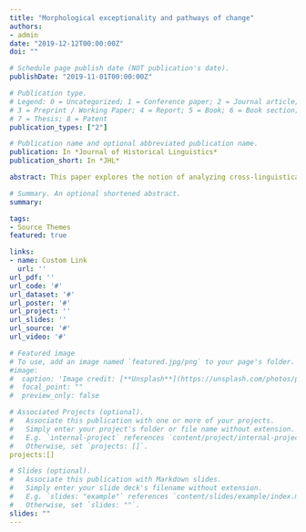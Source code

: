 ```yaml
---
title: "Morphological exceptionality and pathways of change"
authors:
- admin
date: "2019-12-12T00:00:00Z"
doi: ""

# Schedule page publish date (NOT publication's date).
publishDate: "2019-11-01T00:00:00Z"

# Publication type.
# Legend: 0 = Uncategorized; 1 = Conference paper; 2 = Journal article;
# 3 = Preprint / Working Paper; 4 = Report; 5 = Book; 6 = Book section;
# 7 = Thesis; 8 = Patent
publication_types: ["2"]

# Publication name and optional abbreviated publication name.
publication: In *Journal of Historical Linguistics*
publication_short: In *JHL*

abstract: This paper explores the notion of analyzing cross-linguistically uncommon morphosyntactic structures in terms of their historical development. What may seem extraordinary in the synchronic 'snapshot' of a language can often be clearly accounted for through diachronic considerations. To illustrate this, the current study examines the typologically uncommon phenomenon of multiple exponence, the realization of the same grammatical information in multiple places within an inflected word, in the Kiranti (Tibeto-Burman) languages. Typologically speaking, we do see a strong tendency cross-linguistically towards encoding grammatical information once within an inflected word, and against multiple exponence. Yet the phenomenon of multiple exponence is attested in a number of languages. Notable examples include the gender agreement system of Batsbi (Northeast Caucasian) and person agreement in Hualapai (Yuman), subject agreement in Ibibio (Niger-Congo), as well as in the Skou language of New Guinea. Several of the Kiranti languages of Nepal also exhibit multiple exponence in their agreement and negation morphology. Drawing on comparative Kiranti evidence and well-attested processes of historical language change, I advance the claim that multiple exponence in synthetic verbs in the modern Kiranti languages comes as a result of the interaction between language(family)-specific typology (multiple agreement in periphrastic verbs) and an uncontroversial language change process (coalescence of periphrastic forms into synthetic forms).

# Summary. An optional shortened abstract.
summary:

tags:
- Source Themes
featured: true

links:
- name: Custom Link
  url: ''
url_pdf: ''
url_code: '#'
url_dataset: '#'
url_poster: '#'
url_project: ''
url_slides: ''
url_source: '#'
url_video: '#'

# Featured image
# To use, add an image named `featured.jpg/png` to your page's folder. 
#image:
#  caption: 'Image credit: [**Unsplash**](https://unsplash.com/photos/pLCdAaMFLTE)'
#  focal_point: ""
#  preview_only: false

# Associated Projects (optional).
#   Associate this publication with one or more of your projects.
#   Simply enter your project's folder or file name without extension.
#   E.g. `internal-project` references `content/project/internal-project/index.md`.
#   Otherwise, set `projects: []`.
projects:[]

# Slides (optional).
#   Associate this publication with Markdown slides.
#   Simply enter your slide deck's filename without extension.
#   E.g. `slides: "example"` references `content/slides/example/index.md`.
#   Otherwise, set `slides: ""`.
slides: ""
---
```



